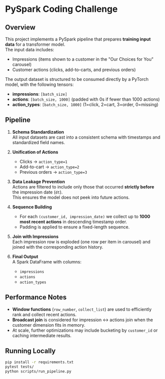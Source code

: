 # PySpark Coding Challenge

## Overview
This project implements a PySpark pipeline that prepares **training input data** for a transformer model.  
The input data includes:
- Impressions (items shown to a customer in the "Our Choices for You" carousel)
- Customer actions (clicks, add-to-carts, and previous orders)

The output dataset is structured to be consumed directly by a PyTorch model, with the following tensors:
- **impressions**: `[batch_size]`
- **actions**: `[batch_size, 1000]` (padded with 0s if fewer than 1000 actions)
- **action_types**: `[batch_size, 1000]` (1=click, 2=cart, 3=order, 0=missing)

## Pipeline
1. **Schema Standardization**  
   All input datasets are cast into a consistent schema with timestamps and standardized field names.

2. **Unification of Actions**  
   - Clicks → `action_type=1`  
   - Add-to-cart → `action_type=2`  
   - Previous orders → `action_type=3`

3. **Data Leakage Prevention**  
   Actions are filtered to include only those that occurred **strictly before** the impression date (`dt`).  
   This ensures the model does not peek into future actions.

4. **Sequence Building**  
   - For each `(customer_id, impression_date)` we collect up to **1000 most recent actions** in descending timestamp order.  
   - Padding is applied to ensure a fixed-length sequence.

5. **Join with Impressions**  
   Each impression row is exploded (one row per item in carousel) and joined with the corresponding action history.

6. **Final Output**  
   A Spark DataFrame with columns:
   - `impressions`
   - `actions`
   - `action_types`

## Performance Notes
- **Window functions** (`row_number`, `collect_list`) are used to efficiently rank and collect recent actions.
- **Broadcast join** is considered for impression ↔ actions join when the customer dimension fits in memory.
- At scale, further optimizations may include bucketing by `customer_id` or caching intermediate results.

## Running Locally
```bash
pip install -r requirements.txt
pytest tests/
python scripts/run_pipeline.py
